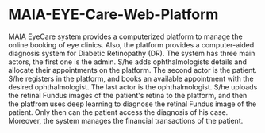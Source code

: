# MAIA-EYE-Care-Web-Platform
MAIA EyeCare system provides a computerized platform to manage the online booking of eye clinics. Also, the platform provides a computer-aided diagnosis system for Diabetic Retinopathy (DR). The system has three main actors, the first one is the admin. S/he adds ophthalmologists details and allocate their appointments on the platform. The second actor is the patient. S/he registers in the platform, and books an available appointment with the desired ophthalmologist. The last actor is the ophthalmologist. S/he uploads the retinal Fundus images of the patient's retina to the platform, and then the platfrom uses deep learning to diagnose the retinal Fundus image of the patient. Only then can the patient access the diagnosis of his case. Moreover, the system manages the financial transactions of the patient.
